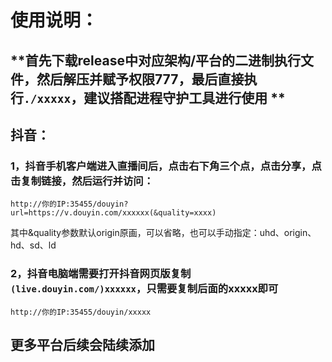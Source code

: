 # **使用说明：**  
## **首先下载release中对应架构/平台的二进制执行文件，然后解压并赋予权限777，最后直接执行`./xxxxx`，建议搭配进程守护工具进行使用  **
## **抖音：**
### 1，抖音手机客户端进入直播间后，点击右下角三个点，点击分享，点击复制链接，然后运行并访问：
```
http://你的IP:35455/douyin?url=https://v.douyin.com/xxxxxx(&quality=xxxx)
```
其中&quality参数默认origin原画，可以省略，也可以手动指定：uhd、origin、hd、sd、ld
### 2，抖音电脑端需要打开抖音网页版复制`(live.douyin.com/)xxxxxx`，只需要复制后面的xxxxx即可
```
http://你的IP:35455/douyin/xxxxx
```
## 更多平台后续会陆续添加
